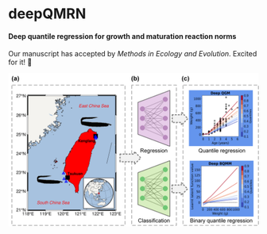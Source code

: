 # deepQMRN

#### Deep quantile regression for growth and maturation reaction norms

Our manuscript has accepted by _Methods in Ecology and Evolution_. Excited for it! 🎉

![](./Figs/Figure_1/Figure_1.png)
